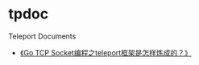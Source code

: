 # tpdoc

Teleport Documents

- [《Go TCP Socket编程之teleport框架是怎样炼成的？》](https://github.com/henrylee2cn/tpdoc/blob/master/01/README.md)